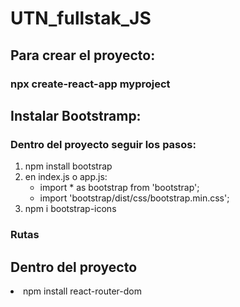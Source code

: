 # UTN_fullstak_JS

## Para crear el proyecto:

### npx create-react-app myproject

## Instalar Bootstramp:

### Dentro del proyecto seguir los pasos:

<ol>
    <li>npm install bootstrap</li>
    <li>en index.js o app.js:
    <ul>
        <li>import * as bootstrap from 'bootstrap';</li>
        <li>import 'bootstrap/dist/css/bootstrap.min.css';</li>
    </ul>
    <li>npm i bootstrap-icons</li>
</ol>

### Rutas
## Dentro del proyecto
<li>npm install react-router-dom</li>
